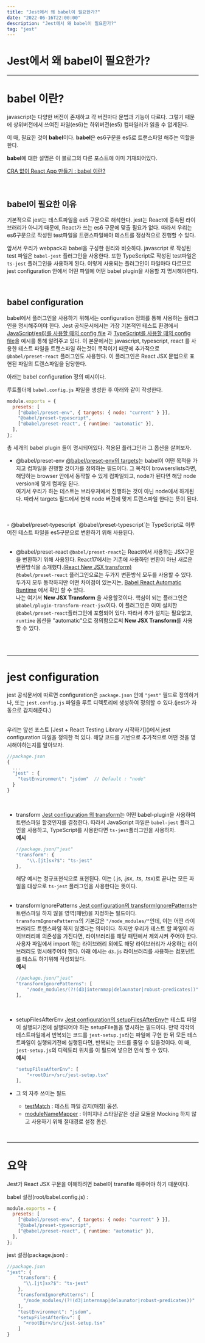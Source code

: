 ```yaml
---
title: "Jest에서 왜 babel이 필요한가?"
date: "2022-06-16T22:00:00"
description: "Jest에서 왜 babel이 필요한가?"
tag: "jest"
---
```


# Jest에서 왜 babel이 필요한가?

---

# babel 이란?

javascript는 다양한 버전이 존재하고 각 버전마다 문법과 기능이 다르다. 그렇기 때문에 상위버전에서 쓰여진 파일(es6)는 하위버전(es5) 컴파일러가 읽을 수 없게된다. 

이 때, 필요한 것이 **babel**이다. **babel**은 es6구문을 es5로 트랜스파일 해주는 역할을 한다.

**babel**에 대한 설명은 이 블로그의 다른 포스트에 이미 기재되어있다.

[CRA 없이 React App 만들기 : babel 이란?](https://gatsbybosungblogmain.gatsbyjs.io/WITHOUT_CRA/)

<br>

## babel이 필요한 이유

기본적으로 jest는 테스트파일을 es5 구문으로 해석한다. jest는 React에 종속된 라이브러리가 아니기 때문에, React가 쓰는 es6 구문에 맞출 필요가 없다. 따라서 우리는 es6구문으로 작성된 test파일을 트랜스파일해야 테스트를 정상적으로 진행할 수 있다. 

앞서서 우리가 webpack과 babel을 구성한 원리와 비슷하다. javascript 로 작성된 test 파일은 `babel-jest` 플러그인을 사용한다. 또한 TypeScript로 작성된 test파일은 `ts-jest` 플러그인을 사용하게 된다. 이렇게 사용되는 플러그인이 파일마다 다르므로 jest configuration 안에서 어떤 파일에 어떤 babel plugin을 사용할 지 명시해야한다.

<br>


## babel configuration

babel에서 플러그인을 사용하기 위해서는 configuration 정의를 통해 사용하는 플러그인을 명시해주어야 한다. Jest 공식문서에서는 가장 기본적인 테스트 환경에서 [JavaScript(es6)를 사용할 때의 config file](https://jestjs.io/docs/getting-started#using-babel) 과 [TypeScript를 사용할 때의 config file](https://jestjs.io/docs/getting-started#using-typescript)을 예시를 통해 알려주고 있다. 이 본문에서는 javascript, typescript, react 를 사용한 테스트 파일을 트랜스파일 하는것이 목적이기 때문에 추가적으로 `@babel/preset-react` 플러그인도 사용한다. 이 플러그인은 React JSX 문법으로 표현된 파일의 트랜스파일을 담당한다.

아래는 babel configuration 정의 예시이다.

루트폴더에 `babel.config.js` 파일을 생성한 후 아래와 같이 작성한다.

```javascript
module.exports = {
  presets: [
    ["@babel/preset-env", { targets: { node: "current" } }],
    "@babel/preset-typescript",
    ["@babel/preset-react", { runtime: "automatic" }],
  ],
};
```

총 세개의 babel plugin 들이 명시되어있다. 적용된 플러그인과 그 옵션을 살펴보자.

- @babel/preset-env 
[@babel/preset-env의 targets](https://babeljs.io/docs/en/options#targetsnode)는 babel이 어떤 목적을 가지고 컴파일을 진행할 것이가를 정의하는 필드이다. 그 목적이 browserslists라면, 해당하는 browser 안에서 동작할 수 있게 컴파일되고, node가 된다면
해당 node version에 맞게 컴파일 된다. <br>
여기서 우리가 하는 테스트는 브라우져에서 진행하는 것이 아닌 node에서 하게된다. 따라서 targets 필드에서 현재 node 버전에 맞게 트랜스파일 한다는 뜻이 된다.
<br>
<br>
- @babel/preset-typescript 
`@babel/preset-typescript`는 TypeScript로 이루어진 테스트 파일을 es5구문으로 변환하기 위해 사용된다.
<br>
<br>

- @babel/preset-react
`@babel/preset-react`는 React에서 사용하는 JSX구문을 변환하기 위해 사용된다. React17에서는 기존에 사용하던 변환이 아닌 새로운 변환방식을 소개했다.[(React New JSX transform)](https://ko.reactjs.org/blog/2020/09/22/introducing-the-new-jsx-transform.html)<br>`@babel/preset-react` 플러그인으로는 두가지 변환방식 모두를 사용할 수 있다. 두가지 모두 동작하지만 어떤 차이점이 있는지는, [Babel React Automatic Runtime](https://babeljs.io/docs/en/babel-plugin-transform-react-jsx) 에서 확인 할 수 있다.<br>
나는 여기서 **New JSX Transform** 을 사용할것이다. 핵심이 되는 플러그인은 `@babel/plugin-transform-react-jsx`이다. 이 플러그인은 이미 설치한 `@babel/preset-react`플러그인에 포함되어 있다. 따라서 추가 설치는 필요없고, `runtime` 옵션을 "automatic"으로 정의함으로써 **New JSX Transform**를 사용 할 수 있다.<br>


<br>
<br>

---


# jest configuration

jest 공식문서에 따르면 configuration은 `package.json` 안에 `"jest"` 필드로 정의하거나, 또는 `jest.config.js` 파일을 루트 디렉토리에 생성하여 정의할 수 있다.(jest가 자동으로 감지해준다.) 

<br>
우리는 앞선 포스트 [Jest + React Testing Library 시작하기]()에서 jest configuration 파일을 정의한 적 있다. 해당 코드를 기반으로 추가적으로 어떤 것을 명시해야하는지를 알아보자.

```javascript
//package.json
{
  ...
  "jest" : {                    
    "testEnvironment": "jsdom"  // Default : "node"
  }                             
}
```
<br>

- transform
[Jest configuration 의 transform]()는 어떤 babel-plugin을 사용하여 트랜스파일 할것인지를 결정한다. 따라서 JavaScript 파일은 `babel-jest` 플러그인을 사용하고, TypeScript를 사용한다면 `ts-jest`플러그인을 사용하자.<br>
**예시**

    ```javascript
    //package.json/"jest"
    "transform": {
        "\\.[jt]sx?$": "ts-jest"
    },
    ```
    해당 예시는 정규표현식으로 표현된다. 이는 (.js, .jsx, .ts, .tsx)로 끝나는 모든 파일을 대상으로 `ts-jest` 플러그인을 사용한다는 뜻이다.
    <br><br>


- transformIgnorePatterns
[Jest configuration의 transformIgnorePatterns](https://jestjs.io/docs/configuration#transformignorepatterns-arraystring)는 트랜스파일 하지 않을 영역(패턴)을 지정하는 필드이다. `transformIgnorePatterns`의 기본값은 `"/node_modules/"`인데, 이는 어떤 라이브러리도 트랜스파일 하지 않겠다는 의미이다. 하지만 우리가 테스트 할 파일이 라이브러리에 의존성을 가진다면, 라이브러리를 해당 패턴에서 제외시켜 주어야 한다. 사용자 파일에서 import 하는 라이브러리 외에도 해당 라이브러리가 사용하는 라이브러리도 명시해주어야 한다. 아래 예시는 `d3.js` 라이브러리를 사용하는 컴포넌트를 테스트 하기위해 작성되었다.<br>
**예시**

    ```javascript
    //package.json/"jest"
    "transformIgnorePatterns": [
        "/node_modules/(?!(d3|internmap|delaunator|robust-predicates))"
    ],
    ```

<br>


- setupFilesAfterEnv
[Jest configuration의 setupFilesAfterEnv]()는 테스트 파일이 실행되기전에 실행되어야 하는 setupFile들을 명시하는 필드이다. 만약 각각의 테스트파일에서 반복되는 코드를 `jest-setup.js`라는 파일에 구현 한 뒤 모든 테스트파일이 실행되기전에 실행된다면, 반복되는 코드를 줄일 수 있을것이다. 이 때, `jest-setup.js`의 디렉토리 위치를 이 필드에 넣으면 인식 할 수 있다.<br>
**예시**

    ```javascript
    "setupFilesAfterEnv": [
        "<rootDir>/src/jest-setup.tsx"
    ],
    ```


- 그 외 자주 쓰이는 필드
    - [testMatch](https://jestjs.io/docs/configuration#setupfilesafterenv-array) : 테스트 파일 감지(매칭) 옵션.
    - [moduleNameMapper](https://jestjs.io/docs/configuration#modulenamemapper-objectstring-string--arraystring) : 이미지나 스타일같은 싱글 모듈을 Mocking 하지 않고 사용하기 위해 절대경로 설정 옵션.



<br>

---

# 요약

Jest가 React JSX 구문을 이해하려면 babel이 transfile 해주어야 하기 때문이다.

babel 설정(root/babel.config.js) :
```javascript
module.exports = {
  presets: [
    ["@babel/preset-env", { targets: { node: "current" } }],
    "@babel/preset-typescript",
    ["@babel/preset-react", { runtime: "automatic" }],
  ],
};
```

jest 설정(package.json) : 
```javascript
//package.json
"jest": {
    "transform": {
      "\\.[jt]sx?$": "ts-jest"
    },
    "transformIgnorePatterns": [
      "/node_modules/(?!(d3|internmap|delaunator|robust-predicates))"
    ],
    "testEnvironment": "jsdom",
    "setupFilesAfterEnv": [
      "<rootDir>/src/jest-setup.tsx"
    ]
}
```